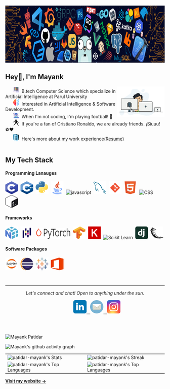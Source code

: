 <p align="center"><img src="header.png" width="1380px" height="180px"></p>

<h2 align="left">Hey👋, I'm Mayank</h2>
<!--Intro Section-->
<img src="intro.gif" width="30%" align="right">

&nbsp;&nbsp;&nbsp;&nbsp;&nbsp;&nbsp;<img src="icons/cs.svg" alt="C" width="20" height="20" />&nbsp;&nbsp;B.tech Computer Science which specialize in Artificial Intelligence at Parul University<br>
&nbsp;&nbsp;&nbsp;&nbsp;&nbsp;&nbsp;<img src="icons/ai.svg" alt="C" width="20" height="20" />&nbsp;&nbsp;Interested in Artificial Intelligence & Software Development.<br>
&nbsp;&nbsp;&nbsp;&nbsp;&nbsp;&nbsp;<img src="icons/dj.svg" alt="C" width="20" height="20" />&nbsp;&nbsp;When I'm not coding, I'm playing football! 🥅<br>
&nbsp;&nbsp;&nbsp;&nbsp;&nbsp;&nbsp;<img src="icons/cr7.png" alt="C" width="20" height="20" />&nbsp;&nbsp;If you're a fan of Cristiano Ronaldo, we are already friends. ¡Siuuu! ⚽️❤️<br>
&nbsp;&nbsp;&nbsp;&nbsp;&nbsp;&nbsp;<img src="icons/cv.svg" alt="C" width="20" height="20" />&nbsp;&nbsp;Here's more about my work experience[(Resume)](https://drive.google.com/file/d/1UmHL0uaPpT7LAQo9vy-u4cyZguZPxZLC/view?usp=sharing) <br><br>

<!--Skills Section-->
## My Tech Stack
<p align="left">
	<h4> Programming Lanauges</h4><p>
	<img src="icons/c.svg" alt="C" width="40" height="40" />&nbsp;
	<img src="icons/cpp.svg" alt="C++" width="40" height="40" />&nbsp;
	<img src="icons/python1.png" alt="python" width="40" height="40" />&nbsp;
	<img src="icons/java.svg" alt="java" width="40" height="40" />&nbsp;
	<img src="https://upload.wikimedia.org/wikipedia/commons/thumb/9/99/Unofficial_JavaScript_logo_2.svg/1024px-Unofficial_JavaScript_logo_2.svg.png" alt="javascript" width="40" height="40" />&nbsp;
	<img src="icons/mysql.svg" alt="SQL" width="40" height="40" />&nbsp;
	<img src="icons/git.svg" alt="Git" width="40" height="40" />&nbsp;
	<img src="icons/html.svg" alt="HTML" width="40" height="40" />&nbsp;
	<img src="icons/css.svg" alt="CSS" width="40" height="40" />&nbsp;
	<img src="icons/bash1.svg" alt="Bash" width="40" height="40" />&nbsp;</p>
	<h4> Frameworks</h4><p>
	<img src="icons/numpy.svg" alt="Numpy" width="40" height="40" />&nbsp;
	<img src="icons/pandas.svg" alt="Pandas" width="40" height="40" />&nbsp;	
	<img src="icons/pytorch.png" alt="PyTorch" width="110" height="35" />&nbsp;
	<img src="icons/tensorflow-tf.svg" alt="TensorFlow" width="40" height="40" />&nbsp;
	<img src="icons/keras.svg" alt="Keras" width="40" height="40" />&nbsp;
	<img src="https://encrypted-tbn0.gstatic.com/images?q=tbn:ANd9GcRsQj0hduxaEy__M-5Q7s8QxV9vXON9ML27BKcAyK57yA&s" alt="Scikit Learn" width="60" height="40" />&nbsp;
	<img src="icons/django.svg" alt="Django" width="40" height="40" />&nbsp;
	<img src="icons/flask.svg" alt="Flask" width="40" height="40" />&nbsp;
<!-- 	<img src="icons/matplotlib.svg" alt="Matplotlib" width="60" height="40" />&nbsp;</p> -->
    <h4>Software Packages</h4><p>
	<img src="icons/jupyter.png" alt="Jupyter" width="40" height="40" />&nbsp;
	<img src="icons/eclipse.svg" alt="eclipse" width="40" height="40" />&nbsp;
	<img src="icons/tableau.svg" alt="Tableau" width="40" height="40" />&nbsp;
	<img src="icons/office.svg" alt="Office" width="40" height="40" />&nbsp;</p>
</p><br>
<!--Connect Section-->
<hr>
<p align="center">
<i>Let's connect and chat! Open to anything under the sun.</i><br>
<p align="center">
	&nbsp;&nbsp;&nbsp;&nbsp;&nbsp;&nbsp;&nbsp;&nbsp;&nbsp;&nbsp;&nbsp;&nbsp;&nbsp;&nbsp;&nbsp;&nbsp;&nbsp;&nbsp;
	<a href="https://www.linkedin.com/in/patidar-mayank/">
		<img alt="Mayank Patidar - LinkedIn" width="42px" src="icons/linkedin.svg"/>
	</a>
	<a href="mailto:mayankmaik6@gmail.com">
		&nbsp;&nbsp;<img alt="Mayank Patidar - Mail" width="42px" src="icons/email.svg"/>
	</a>
	<a href="https://instagram.com/_maik_0121">
		&nbsp;&nbsp;<img alt="Mayank Patidar - Instagram" width="42px" src="icons/ig.svg"/>
	</a>
	
<!-- <img align="right" src="https://res.cloudinary.com/murshidazher/image/upload/w_auto,dpr_1.0,c_scale,f_webp,fl_awebp.progressive.progressive:semi,f_webp,fl_awebp,q_100/readme-peace.png" height="140" title="Peace" /> -->
</p><br><br>

<!-- Profile Views -->

<p align="left"><img src="https://komarev.com/ghpvc/?username=patidar-mayank&label=Profile%20views&color=0e75b6&style=flat" alt="Mayank Patidar" height=21px/></p>



![Mayank's github activity graph](https://github-readme-activity-graph.vercel.app/graph?username=patidar-mayank&theme=chartreuse-dark)

<table>
  <tr>
    <td>
      <img src="https://github-readme-stats.vercel.app/api?username=patidar-mayank&theme=highcontrast&show_icons=true&hide_border=false&count_private=true" alt="patidar-mayank's Stats">
    </td>
    <td>
      <img src="https://github-readme-streak-stats.herokuapp.com/?user=patidar-mayank&theme=highcontrast&hide_border=false" alt="patidar-mayank's Streak">
    </td>
  </tr>
  <tr>
    <td>
      <img src="https://github-readme-stats.vercel.app/api/top-langs/?username=patidar-mayank&theme=highcontrast&show_icons=true&hide_border=false&layout=compact" alt="patidar-mayank's Top Languages">
    </td>
    <td>
      <img src="https://github-readme-activity-graph.vercel.app/graph?username=patidar-mayank&theme=chartreuse-dark" alt="patidar-mayank's Top Languages">
    </td>
  </tr>
</table>



**[Visit my website &rarr;](#)**
